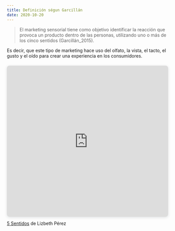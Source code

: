```yaml
---
title: Definición ségun Garcillán 
date: 2020-10-20 
---
```


> El marketing sensorial tiene como objetivo identificar la reacción que provoca un producto dentro de las personas, utilizando uno o más de los cinco sentidos (Garcillán_2015).

Es decir, que este tipo de marketing hace uso del olfato, la vista, el tacto, el gusto y el oído para crear una experiencia en los consumidores. 

<div style="position: relative; width: 100%; height: 0; padding-top: 83.8298%;
 padding-bottom: 48px; box-shadow: 0 2px 8px 0 rgba(63,69,81,0.16); margin-top: 1.6em; margin-bottom: 0.9em; overflow: hidden;
 border-radius: 8px; will-change: transform;">
  <iframe style="position: absolute; width: 100%; height: 100%; top: 0; left: 0; border: none; padding: 0;margin: 0;"
    src="https:&#x2F;&#x2F;www.canva.com&#x2F;design&#x2F;DAELAOVs94c&#x2F;view?embed">
  </iframe>
</div>
<a href="https:&#x2F;&#x2F;www.canva.com&#x2F;design&#x2F;DAELAOVs94c&#x2F;view?utm_content=DAELAOVs94c&amp;utm_campaign=designshare&amp;utm_medium=embeds&amp;utm_source=link" target="_blank" rel="noopener">5 Sentidos</a> de Lizbeth Pérez


